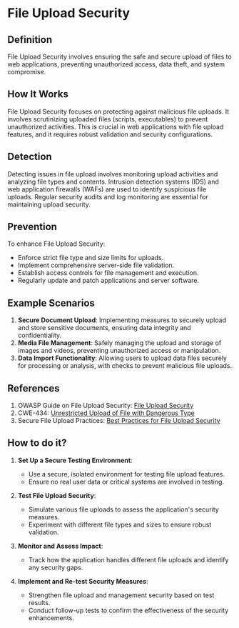 # File Upload Security

## Definition

File Upload Security involves ensuring the safe and secure upload of files to web applications, preventing unauthorized access, data theft, and system compromise.

## How It Works

File Upload Security focuses on protecting against malicious file uploads. It involves scrutinizing uploaded files (scripts, executables) to prevent unauthorized activities. This is crucial in web applications with file upload features, and it requires robust validation and security configurations.

## Detection

Detecting issues in file upload involves monitoring upload activities and analyzing file types and contents. Intrusion detection systems (IDS) and web application firewalls (WAFs) are used to identify suspicious file uploads. Regular security audits and log monitoring are essential for maintaining upload security.

## Prevention

To enhance File Upload Security:

- Enforce strict file type and size limits for uploads.
- Implement comprehensive server-side file validation.
- Establish access controls for file management and execution.
- Regularly update and patch applications and server software.

## Example Scenarios

1. **Secure Document Upload**: Implementing measures to securely upload and store sensitive documents, ensuring data integrity and confidentiality.
2. **Media File Management**: Safely managing the upload and storage of images and videos, preventing unauthorized access or manipulation.
3. **Data Import Functionality**: Allowing users to upload data files securely for processing or analysis, with checks to prevent malicious file uploads.

## References

1. OWASP Guide on File Upload Security: [File Upload Security](https://cheatsheetseries.owasp.org/cheatsheets/File_Upload_Cheat_Sheet.html)
2. CWE-434: [Unrestricted Upload of File with Dangerous Type](https://cwe.mitre.org/data/definitions/434.html) 
3. Secure File Upload Practices: [Best Practices for File Upload Security](https://www.example.com/secure-file-upload) 

## How to do it? 

1. **Set Up a Secure Testing Environment**:
   - Use a secure, isolated environment for testing file upload features.
   - Ensure no real user data or critical systems are involved in testing.

2. **Test File Upload Security**:
   - Simulate various file uploads to assess the application's security measures.
   - Experiment with different file types and sizes to ensure robust validation.

3. **Monitor and Assess Impact**:
   - Track how the application handles different file uploads and identify any security gaps.

4. **Implement and Re-test Security Measures**:
   - Strengthen file upload and management security based on test results.
   - Conduct follow-up tests to confirm the effectiveness of the security enhancements.